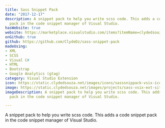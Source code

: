 ```yaml
---
title: Sass Snippet Pack
date: "2017-12-17"
description: A snippet pack to help you write scss code. This adds a code snippet
  pack in the code snippet manager of Visual Studio.
hasWebsite: true
website: https://marketplace.visualstudio.com/items?itemName=clydedsouza.SassSnippetVsixExtension
onGithub: true
github: https://github.com/ClydeDz/sass-snippet-pack
madeUsing:
- XML
- SCSS
- Visual C#
- HTML
- Bootstrap
- Google Analytics (gtag)
category: Visual Studio Extension
icon: https://static.clydedsouza.net/images/icons/sasssnippack-vsix-icon.png
image: https://static.clydedsouza.net/images/projects/sass-vsix-ext-siteteaser.png
imageDescription: A snippet pack to help you write scss code. This adds a code snippet
  pack in the code snippet manager of Visual Studio.

---
```


A snippet pack to help you write scss code. This adds a code snippet pack in the code snippet manager of Visual Studio.
